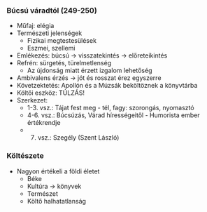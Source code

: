 ### Búcsú váradtól (249-250)

- Műfaj: elégia
- Természeti jelenségek
	- Fizikai megtestesülések
	- Eszmei, szellemi
- Emlékezés: búcsú -> visszatekintés -> előreteikintés
- Refrén: sürgetés, türelmetlenség
	- Az újdonság miatt érzett izgalom lehetőség
- Ambivalens érzés -> jót és rosszat érez egyszerre
- Követzektetés: Apollón és a Múzsák beköltöznek a könyvtárba
- Költői eszköz: TÚLZÁS!
- Szerkezet: 
	- 1-3. vsz.: Tájat fest meg - tél, fagy: szorongás, nyomasztó
	- 4-6. vsz.: Búcsúzás, Várad hírességeitől - Humorista ember értékrendje
	- 7. vsz.: Szegély (Szent László)

### Költészete

- Nagyon értékeli a földi életet
	- Béke
	- Kultúra -> könyvek
	- Természet
	- Költő halhatatlanság
